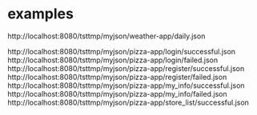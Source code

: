 examples
===============================

http://localhost:8080/tsttmp/myjson/weather-app/daily.json

http://localhost:8080/tsttmp/myjson/pizza-app/login/successful.json
http://localhost:8080/tsttmp/myjson/pizza-app/login/failed.json
http://localhost:8080/tsttmp/myjson/pizza-app/register/successful.json
http://localhost:8080/tsttmp/myjson/pizza-app/register/failed.json
http://localhost:8080/tsttmp/myjson/pizza-app/my_info/successful.json
http://localhost:8080/tsttmp/myjson/pizza-app/my_info/failed.json
http://localhost:8080/tsttmp/myjson/pizza-app/store_list/successful.json
